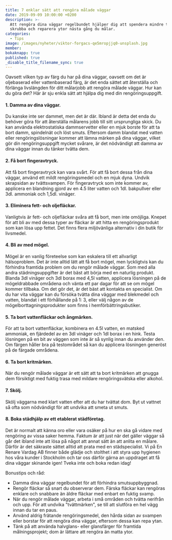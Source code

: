 ```yaml
---
title: 7 enklar sätt att rengöra målade väggar
date: 2019-09-09 10:00:00 +0200
description: >-
  Att rengöra dina väggar regelbundet hjälper dig att spendera mindre tid på att
  skrubba och reparera ytor nästa gång du målar.
categories:
  - Tips
image: /images/nyheter/viktor-forgacs-qe5mropjjq0-unsplash.jpg
member:
bokaknapp: true
published: true
_disable_title_filename_sync: true
---
```


Oavsett vilken typ av f&auml;rg du har p&aring; dina v&auml;ggar, oavsett om det &auml;r oljebaserad eller vattenbaserad f&auml;rg, &auml;r det enda s&auml;ttet att &aring;terst&auml;lla och förl&auml;nga livsl&auml;ngden för ditt m&aring;larjobb att rengöra m&aring;lade v&auml;ggar. Hur kan du göra det? H&auml;r &auml;r sju enkla s&auml;tt att hj&auml;lpa dig med din rengöringsuppgift.

#### 1\. Damma av dina v&auml;ggar.

Du kanske inte ser dammet, men det &auml;r d&auml;r. Ibland &auml;r detta det enda du behöver göra för att &aring;terst&auml;lla m&aring;larens jobb till sitt ursprungliga skick. Du kan anv&auml;nda elektrostatiska dammservetter eller en mjuk borste för att ta bort damm, spindeln&auml;t och löst smuts. Eftersom damm blandat med vatten eller rengöringslösningar kommer att l&auml;mna m&auml;rken p&aring; dina v&auml;ggar, vilket gör din rengöringsuppgift mycket sv&aring;rare, &auml;r det nödv&auml;ndigt att damma av dina v&auml;ggar innan du t&auml;nker tv&auml;tta dem.

#### 2\. F&aring; bort fingeravtryck.

Att f&aring; bort fingeravtryck kan vara sv&aring;rt. För att f&aring; bort dessa fr&aring;n dina v&auml;ggar, anv&auml;nd ett mildt rengöringsmedel och en mjuk dyna. Undvik skrapsidan av tv&auml;ttsvampen. För fingeravtryck som inte kommer av, applicera en blandning gjord av en 4.5 liter vatten och 1dl. bakpullver eller 3dl. ammoniak och 1,5dl. vin&auml;ger.

#### 3\. Eliminera fett- och oljefl&auml;ckar.

Vanligtvis &auml;r fett- och oljefl&auml;ckar sv&aring;ra att f&aring; bort, men inte omöjliga. Knepet för att bli av med dessa typer av fl&auml;ckar &auml;r att hitta en rengöringsprodukt som kan lösa upp fettet. Det finns flera miljöv&auml;nliga alternativ i din butik för livsmedel.

#### 4\. Bli av med mögel.

Mögel &auml;r en vanlig företeelse som kan eskalera till ett allvarligt h&auml;lsoproblem. Det &auml;r inte alltid l&auml;tt att f&aring; bort mögel, men lyckligtvis kan du förhindra framtida problem om du rengör m&aring;lade v&auml;ggar. Som med alla andra st&auml;dningsuppgifter &auml;r det b&auml;st att börja med en naturlig produkt. Blanda 3dl vin&auml;ger och 3dl borax med 4,5l vatten, applicera lösningen p&aring; de mögeldrabbade omr&aring;dena och v&auml;nta ett par dagar för att se om mögel kommer tillbaka. Om det gör det, &auml;r det b&auml;st att kontakta en specialist. Om du har vita v&auml;ggar kan du försöka tv&auml;tta dina v&auml;ggar med blekmedel och vatten, blandat i ett förh&aring;llande p&aring; 1: 3, eller v&auml;lj n&aring;gon av de mögelborttagningsprodukter som finns i hemförb&auml;ttringsbutiker.

#### 5\. Ta bort vattenfl&auml;ckar och &aring;ngm&auml;rken.

För att ta bort vattenfl&auml;ckar, kombinera en 4.5l vatten, en matsked ammoniak, en fj&auml;rdedel av en 3dl vin&auml;ger och 1dl borax i en hink. Testa lösningen p&aring; en bit av v&auml;ggen som inte &auml;r s&aring; synlig innan du anv&auml;nder den. Om f&auml;rgen h&aring;ller bra p&aring; testomr&aring;det s&aring; kan du applicera lösningen generöst p&aring; de f&auml;rgade omr&aring;dena.

#### 6\. Ta bort kritm&auml;rken.

N&auml;r du rengör m&aring;lade v&auml;ggar &auml;r ett s&auml;tt att ta bort kritm&auml;rken att gnugga dem försiktigt med fuktig trasa med mildare rengöringsv&auml;tska eller alkohol.

#### 7\. Skölj.

Skölj v&auml;ggarna med klart vatten efter att du har tv&auml;ttat dom. Byt ut vattnet s&aring; ofta som nödv&auml;ndigt för att undvika att smeta ut smuts.

#### 8\. Boka st&auml;dhj&auml;lp av ett etablerat st&auml;dföretag.

Det &auml;r normalt att k&auml;nna oro eller vara os&auml;ker p&aring; hur en ska g&aring; vidare med rengöring av vissa saker hemma. Faktum &auml;r att just n&auml;r det g&auml;ller v&auml;ggar s&aring; g&aring;r det ibland inte att lösa p&aring; n&aring;got att annat s&auml;tt &auml;n att anlita en m&aring;lare. D&auml;rför &auml;r det s&auml;kraste s&auml;ttet alltid att prata med en st&auml;dspecialist. Vi p&aring; En Renare Vardag AB finner b&aring;de gl&auml;dje och stolthet i att styra upp hygienen hos v&aring;ra kunder i Stockholm och tar oss d&auml;rför g&auml;rna an uppdraget att f&aring; dina v&auml;ggar skinande igen\! Tveka inte och boka redan idag\!

Bonustips och r&aring;d:

* Damma dina v&auml;ggar regelbundet för att förhindra smutsuppbyggnad.
* Rengör fl&auml;ckar s&aring; snart du observerar dem. F&auml;rska fl&auml;ckar kan rengöras enklare och snabbare &auml;n &auml;ldre fl&auml;ckar med enbart en fuktig svamp.
* N&auml;r du rengör m&aring;lade v&auml;ggar, arbeta i sm&aring; omr&aring;den och tv&auml;tta nerifr&aring;n och upp. För att undvika "tv&auml;ttm&auml;rken", se till att slutföra en hel v&auml;gg innan du tar en paus.
* Anv&auml;nd aldrig fr&auml;tande rengöringsmedel, den h&aring;rda sidan av svampen eller borstar för att rengöra dina v&auml;ggar, eftersom dessa kan repa ytan.
* T&auml;nk p&aring; att anv&auml;nda halvglans- eller glansf&auml;rger för framtida m&aring;lningsprojekt; dom &auml;r l&auml;ttare att rengöra &auml;n matta ytor.